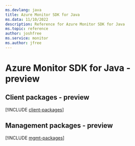 ```yaml
---
ms.devlang: java
title: Azure Monitor SDK for Java
ms.data: 11/10/2022
description: Reference for Azure Monitor SDK for Java
ms.topic: reference
author: joshfree
ms.service: monitor
ms.author: jfree
---
```

# Azure Monitor SDK for Java - preview

## Client packages - preview
[!INCLUDE [client-packages](monitor-client-index.md)]
## Management packages - preview
[!INCLUDE [mgmt-packages](monitor-mgmt-index.md)]